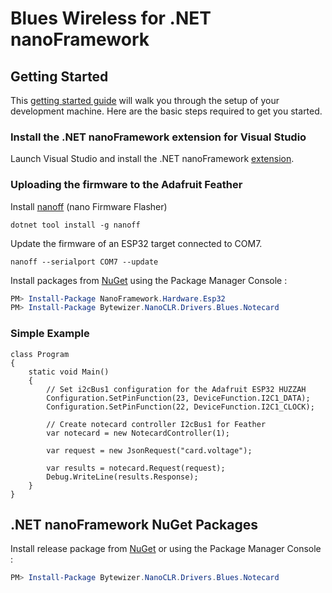 # Blues Wireless for .NET nanoFramework

## Getting Started
This <a href="https://www.nanoframework.net/">getting started guide</a> will walk you through the setup of your development machine. Here are the basic steps required to get you started.

### Install the .NET nanoFramework extension for Visual Studio
Launch Visual Studio and install the .NET nanoFramework [extension](https://marketplace.visualstudio.com/items?itemName=nanoframework.nanoFramework-VS2022-Extension).

### Uploading the firmware to the Adafruit Feather
Install [nanoff](https://github.com/nanoframework/nanoFirmwareFlasher) (nano Firmware Flasher)
```Shell
dotnet tool install -g nanoff
```
Update the firmware of an ESP32 target connected to COM7.
```Shell
nanoff --serialport COM7 --update
```
Install packages from [NuGet](https://www.nuget.org/packagesq=bytewizer.nanoclr) using the Package Manager Console :
```powershell
PM> Install-Package NanoFramework.Hardware.Esp32
PM> Install-Package Bytewizer.NanoCLR.Drivers.Blues.Notecard
```

### Simple Example
```CSharp
class Program
{
    static void Main()
    {
        // Set i2cBus1 configuration for the Adafruit ESP32 HUZZAH
        Configuration.SetPinFunction(23, DeviceFunction.I2C1_DATA);
        Configuration.SetPinFunction(22, DeviceFunction.I2C1_CLOCK);

        // Create notecard controller I2cBus1 for Feather
        var notecard = new NotecardController(1);

        var request = new JsonRequest("card.voltage");

        var results = notecard.Request(request);
        Debug.WriteLine(results.Response);
    }
}
```

## .NET nanoFramework NuGet Packages
Install release package from [NuGet](https://www.nuget.org/packagesq=bytewizer.nanoclr) or using the Package Manager Console :
```powershell
PM> Install-Package Bytewizer.NanoCLR.Drivers.Blues.Notecard
```